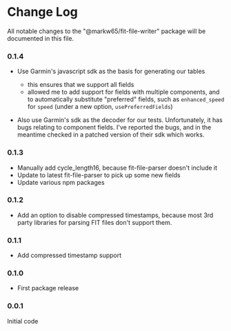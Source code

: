 # Change Log

All notable changes to the "@markw65/fit-file-writer" package will be documented in this file.

### 0.1.4

- Use Garmin's javascript sdk as the basis for generating our tables

  - this ensures that we support all fields
  - allowed me to add support for fields with multiple components, and to automatically substitute "preferred" fields, such as `enhanced_speed` for `speed` (under a new option, `usePreferredFields`)

- Also use Garmin's sdk as the decoder for our tests. Unfortunately, it has bugs relating to component fields. I've reported the bugs, and in the meantime checked in a patched version of their sdk which works.

### 0.1.3

- Manually add cycle_length16, because fit-file-parser doesn't include it
- Update to latest fit-file-parser to pick up some new fields
- Update various npm packages

### 0.1.2

- Add an option to disable compressed timestamps, because most 3rd party libraries for parsing FIT files don't support them.

### 0.1.1

- Add compressed timestamp support

### 0.1.0

- First package release

### 0.0.1

Initial code
